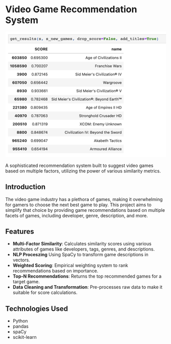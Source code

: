# Video Game Recommendation System

![Cover Image](./cover.png)

A sophisticated recommendation system built to suggest video games based on multiple factors, utilizing the power of various similarity metrics.

## Introduction

The video game industry has a plethora of games, making it overwhelming for gamers to choose the next best game to play. This project aims to simplify that choice by providing game recommendations based on multiple facets of games, including developer, genre, description, and more.

## Features

- **Multi-Factor Similarity**: Calculates similarity scores using various attributes of games like developers, tags, genres, and descriptions.
- **NLP Proceszing** Using SpaCy to transform game descriptions in vectors.
- **Weighted Scoring**: Empirical weighting system to rank recommendations based on importance.
- **Top-N Recommendations**: Returns the top recommended games for a target game.
- **Data Cleaning and Transformation**: Pre-processes raw data to make it suitable for score calculations.

## Technologies Used

- Python
- pandas
- spaCy
- scikit-learn

